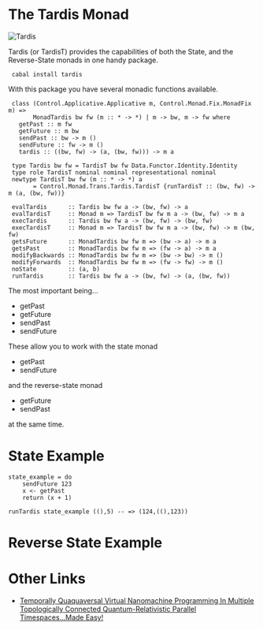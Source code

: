 # The Tardis Monad

![Tardis](http://hello.eboy.com/eboy/wp-content/uploads/2013/10/PT-Tardis-01t-6x.png)

Tardis (or TardisT) provides the capabilities of both the State, and the Reverse-State monads in one handy package.

	 cabal install tardis
	 
With this package you have several monadic functions available.

	 class (Control.Applicative.Applicative m, Control.Monad.Fix.MonadFix m) =>
	       MonadTardis bw fw (m :: * -> *) | m -> bw, m -> fw where
	   getPast :: m fw
	   getFuture :: m bw
	   sendPast :: bw -> m ()
	   sendFuture :: fw -> m ()
	   tardis :: ((bw, fw) -> (a, (bw, fw))) -> m a

	 type Tardis bw fw = TardisT bw fw Data.Functor.Identity.Identity
	 type role TardisT nominal nominal representational nominal
	 newtype TardisT bw fw (m :: * -> *) a
	       = Control.Monad.Trans.Tardis.TardisT {runTardisT :: (bw, fw) -> m (a, (bw, fw))}

	 evalTardis      :: Tardis bw fw a -> (bw, fw) -> a
	 evalTardisT     :: Monad m => TardisT bw fw m a -> (bw, fw) -> m a
	 execTardis      :: Tardis bw fw a -> (bw, fw) -> (bw, fw)
	 execTardisT     :: Monad m => TardisT bw fw m a -> (bw, fw) -> m (bw, fw)
	 getsFuture      :: MonadTardis bw fw m => (bw -> a) -> m a
	 getsPast        :: MonadTardis bw fw m => (fw -> a) -> m a
	 modifyBackwards :: MonadTardis bw fw m => (bw -> bw) -> m ()
	 modifyForwards  :: MonadTardis bw fw m => (fw -> fw) -> m ()
	 noState         :: (a, b)
	 runTardis       :: Tardis bw fw a -> (bw, fw) -> (a, (bw, fw))

The most important being...

* getPast
* getFuture
* sendPast
* sendFuture

These allow you to work with the state monad

* getPast
* sendFuture

and the reverse-state monad

* getFuture
* sendPast

at the same time.

# State Example

	state_example = do
		sendFuture 123
		x <- getPast
		return (x + 1)
	
	runTardis state_example ((),5) -- => (124,((),123))

# Reverse State Example



# Other Links

* [Temporally Quaquaversal Virtual Nanomachine Programming In Multiple Topologically Connected Quantum-Relativistic Parallel Timespaces...Made Easy!](http://blip.tv/oreilly-open-source-convention/oscon-2008-damian-conway-thoughtstream-temporally-quaquaversal-virtual-nanomachine-programming-in-multiple-t-1151669)
